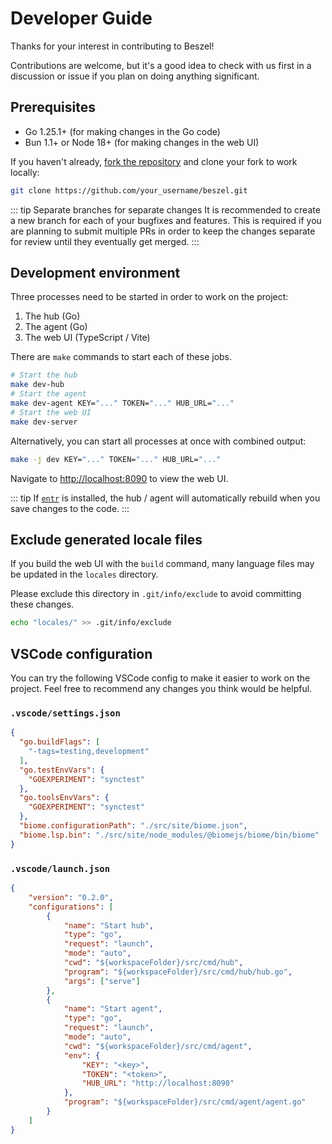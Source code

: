# Developer Guide

Thanks for your interest in contributing to Beszel!

Contributions are welcome, but it's a good idea to check with us first in a discussion or issue if you plan on doing anything significant.

## Prerequisites

- Go 1.25.1+ (for making changes in the Go code)
- Bun 1.1+ or Node 18+ (for making changes in the web UI)

If you haven't already, [fork the repository](https://github.com/henrygd/beszel/fork) and clone your fork to work locally:

```bash
git clone https://github.com/your_username/beszel.git
```

::: tip Separate branches for separate changes
It is recommended to create a new branch for each of your bugfixes and features.
This is required if you are planning to submit multiple PRs in order to keep the changes separate for review until they eventually get merged.
:::

## Development environment

Three processes need to be started in order to work on the project:

1. The hub (Go)
2. The agent (Go)
3. The web UI (TypeScript / Vite)

There are `make` commands to start each of these jobs.

```bash
# Start the hub
make dev-hub
# Start the agent
make dev-agent KEY="..." TOKEN="..." HUB_URL="..."
# Start the web UI
make dev-server
```

Alternatively, you can start all processes at once with combined output:

```bash
make -j dev KEY="..." TOKEN="..." HUB_URL="..."
```

Navigate to [http://localhost:8090](http://localhost:8090) to view the web UI.

::: tip
If [`entr`](https://github.com/eradman/entr) is installed, the hub / agent will automatically rebuild when you save changes to the code.
:::

## Exclude generated locale files

If you build the web UI with the `build` command, many language files may be updated in the `locales` directory.

Please exclude this directory in `.git/info/exclude` to avoid committing these changes.

```bash
echo "locales/" >> .git/info/exclude
```

## VSCode configuration

You can try the following VSCode config to make it easier to work on the project. Feel free to recommend any changes you think would be helpful.

### `.vscode/settings.json`

```json
{
  "go.buildFlags": [
    "-tags=testing,development"
  ],
  "go.testEnvVars": {
    "GOEXPERIMENT": "synctest"
  },
  "go.toolsEnvVars": {
    "GOEXPERIMENT": "synctest"
  },
  "biome.configurationPath": "./src/site/biome.json",
  "biome.lsp.bin": "./src/site/node_modules/@biomejs/biome/bin/biome"
}
```

### `.vscode/launch.json`

```json
{
	"version": "0.2.0",
	"configurations": [
		{
			"name": "Start hub",
			"type": "go",
			"request": "launch",
			"mode": "auto",
			"cwd": "${workspaceFolder}/src/cmd/hub",
			"program": "${workspaceFolder}/src/cmd/hub/hub.go",
			"args": ["serve"]
		},
		{
			"name": "Start agent",
			"type": "go",
			"request": "launch",
			"mode": "auto",
			"cwd": "${workspaceFolder}/src/cmd/agent",
			"env": {
				"KEY": "<key>",
				"TOKEN": "<token>",
				"HUB_URL": "http://localhost:8090"
			},
			"program": "${workspaceFolder}/src/cmd/agent/agent.go"
		}
	]
}
```